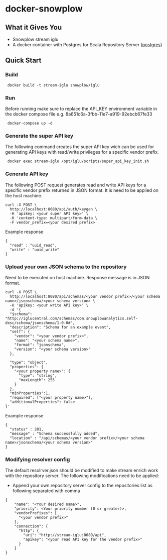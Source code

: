 # docker-snowplow


## What it Gives You

* Snowplow stream iglu
* A docker container with Postgres for Scala Repository Server ([postgres](https://github.com/docker-library/postgres))

## Quick Start

### Build

```
 docker build -t stream-iglu snowplow/iglu
```

### Run

Before running make sure to replace the API_KEY environment variable in the docker compose file e.g. 8a651c6a-3fbb-11e7-a919-92ebcb67fe33

```
 docker-compose up -d
```

### Generate the super API key

The following command creates the super API key wich can be used for generating API keys with read/write privileges for a specific vendor prefix.

```
 docker exec stream-iglu /opt/iglu/scripts/super_api_key_init.sh
```

### Generate API key 

The following POST request generates read and write API keys for a specific vendor prefix returned in JSON format. It is need to be applied on the host machine.

```
curl -X POST \
  http://localhost:8080/api/auth/keygen \
  -H 'apikey: <your super API key>' \
  -H 'content-type: multipart/form-data \
  -F vendor_prefix=<your desired prefix>
```

Example response

```
{
  "read" : "uuid_read",
  "write" : "uuid_write"
}
```

### Upload your own JSON schema to the repository

Need to be executed on host machine. Response message is in JSON format.

```
curl -X POST \
  http://localhost:8080/api/schemas/<your vendor prefix>/<your schema name>/jsonschema/<your schema version> \
  -H 'apikey: <your write API key>' \
  -d '{
  "$schema": "http://iglucentral.com/schemas/com.snowplowanalytics.self-desc/schema/jsonschema/1-0-0#",
  "description": "Schema for an example event",
  "self": {
    "vendor": "<your vendor prefix>",
    "name": "<your schema name>",
    "format": "jsonschema",
    "version": "<your schema version>"
  },

  "type": "object",
  "properties": {
    "<your property name>": {
      "type": "string",
      "maxLength": 255
    }
  },
  "minProperties":1,
  "required": ["<your property name>"],
  "additionalProperties": false
}'
```

Example response

```
{
  "status" : 201,
  "message" : "Schema successfully added",
  "location" : "/api/schemas/<your vendor prefix>/<your schema name>/jsonschema/<your schema version>"
}
```
### Modifying resolver config

The default resolrver.json should be modified to make stream enrich work with the repository server. The following modifications need to be applied:

* Append your own repository server config to the repositories list as following separated with comma

```
{
	"name": "<Your desired name>",
	"priority": <Your priority number (0 or greater)>,
	"vendorPrefixes": [
	  "<your vendor prefix>"
	],
	"connection": {
	  "http": {
	    "uri": "http://stream-iglu:8080/api",
	    "apikey": "<your read API key for the vendor prefix>"
	  }
	}
}
```